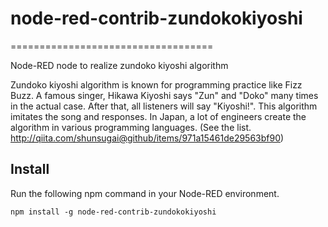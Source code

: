 # node-red-contrib-zundokokiyoshi
===================================

Node-RED node to realize zundoko kiyoshi algorithm

Zundoko kiyoshi algorithm is known for programming practice like Fizz Buzz.
A famous singer, Hikawa Kiyoshi says "Zun" and "Doko" many times in the actual case. After that, all listeners will say "Kiyoshi!".
This algorithm imitates the song and responses.
In Japan, a lot of engineers create the algorithm in various programming languages.
(See the list. http://qiita.com/shunsugai@github/items/971a15461de29563bf90)

## Install
Run the following npm command in your Node-RED environment.
```
npm install -g node-red-contrib-zundokokiyoshi
```
